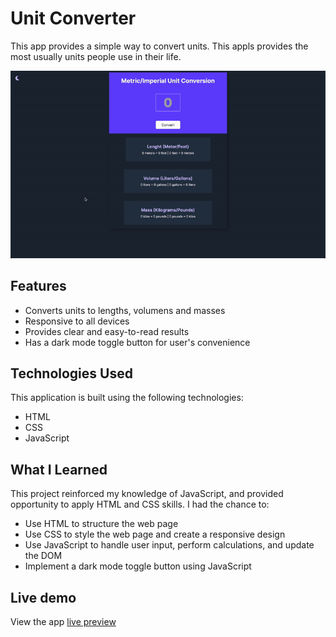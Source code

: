 # Unit Converter

This app provides a simple way to convert units. This appls provides the most usually units people use in their life.

![Unit Converter](./uniconverter.gif)

## Features

- Converts units to lengths, volumens and masses
- Responsive to all devices
- Provides clear and easy-to-read results
- Has a dark mode toggle button for user's convenience

## Technologies Used

This application is built using the following technologies:

- HTML
- CSS
- JavaScript

## What I Learned

This project reinforced my knowledge of JavaScript, and provided opportunity to apply HTML and CSS skills. I had the chance to:

- Use HTML to structure the web page
- Use CSS to style the web page and create a responsive design
- Use JavaScript to handle user input, perform calculations, and update the DOM
- Implement a dark mode toggle button using JavaScript

## Live demo

View the app [live preview](https://wfunitconverter.netlify.app/)
